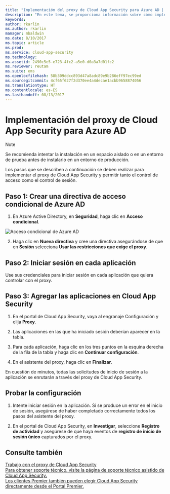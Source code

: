 ```yaml
---
title: "Implementación del proxy de Cloud App Security para Azure AD | Microsoft Docs"
description: "En este tema, se proporciona información sobre cómo implementar el proxy de Cloud App Security para aplicaciones de Azure AD."
keywords: 
author: rkarlin
ms.author: rkarlin
manager: mbaldwin
ms.date: 8/10/2017
ms.topic: article
ms.prod: 
ms.service: cloud-app-security
ms.technology: 
ms.assetid: 2490c5e5-e723-4fc2-a5e0-d0a3a7d01fc2
ms.reviewer: reutam
ms.suite: ems
ms.openlocfilehash: 58b309ddcc893d47a8adc89e9b286eff97ec99ed
ms.sourcegitcommit: 4cf65f627f2d370ee4a4decae1acbb9658874056
ms.translationtype: HT
ms.contentlocale: es-ES
ms.lasthandoff: 08/13/2017
---
```

# <a name="deploying-the-cloud-app-security-proxy-for-azure-ad"></a>Implementación del proxy de Cloud App Security para Azure AD

> [!NOTE]
> Se recomienda intentar la instalación en un espacio aislado o en un entorno de prueba antes de instalarlo en un entorno de producción.

Los pasos que se describen a continuación se deben realizar para implementar el proxy de Cloud App Security y permitir tanto el control de acceso como el control de sesión.


## <a name="step-1-create-an-azure-ad-conditional-access-policy"></a>Paso 1: Crear una directiva de acceso condicional de Azure AD

1. En Azure Active Directory, en **Seguridad**, haga clic en **Acceso condicional**.

 ![Acceso condicional de Azure AD](./media/conditional-access.png)

2. Haga clic en **Nueva directiva** y cree una directiva asegurándose de que en **Sesión** selecciona **Usar las restricciones que exige el proxy**.

## <a name="step-2-log-on-to-each-app"></a>Paso 2: Iniciar sesión en cada aplicación

Use sus credenciales para iniciar sesión en cada aplicación que quiera controlar con el proxy.

## <a name="step-3-add-the-apps-in-cloud-app-security"></a>Paso 3: Agregar las aplicaciones en Cloud App Security

1.  En el portal de Cloud App Security, vaya al engranaje Configuración y elija **Proxy**.

2. Las aplicaciones en las que ha iniciado sesión deberían aparecer en la tabla. 

3. Para cada aplicación, haga clic en los tres puntos en la esquina derecha de la fila de la tabla y haga clic en **Continuar configuración**.

4. En el asistente del proxy, haga clic en **Finalizar**.


En cuestión de minutos, todas las solicitudes de inicio de sesión a la aplicación se enrutarán a través del proxy de Cloud App Security. 

## <a name="test-the-configuration"></a>Probar la configuración

1.  Intente iniciar sesión en la aplicación. Si se produce un error en el inicio de sesión, asegúrese de haber completado correctamente todos los pasos del asistente del proxy. 

2.  En el portal de Cloud App Security, en **Investigar**, seleccione **Registro de actividad** y asegúrese de que haya eventos de **registro de inicio de sesión único** capturados por el proxy.



## <a name="see-also"></a>Consulte también  
[Trabajo con el proxy de Cloud App Security](proxy-intro.md)   
[Para obtener soporte técnico, visite la página de soporte técnico asistido de Cloud App Security.](http://support.microsoft.com/oas/default.aspx?prid=16031)   
[Los clientes Premier también pueden elegir Cloud App Security directamente desde el Portal Premier.](https://premier.microsoft.com/)  
  